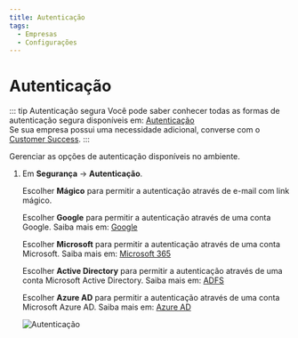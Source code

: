 ```yaml
---
title: Autenticação
tags:
  - Empresas
  - Configurações
---
```


# Autenticação

::: tip Autenticação segura
Você pode saber conhecer todas as formas de autenticação segura disponíveis em: [Autenticação](../../users/authentication)<br>
Se sua empresa possui uma necessidade adicional, converse com o [Customer Success](mailto:cs@phishx.io).
:::

Gerenciar as opções de autenticação disponíveis no ambiente.

1. Em **Segurança** -> **Autenticação**.

   Escolher **Mágico** para permitir a autenticação através de e-mail com link mágico.

   Escolher **Google** para permitir a autenticação através de uma conta Google. Saiba mais em: [Google](../../requirements/google-gsuite/)

   Escolher **Microsoft** para permitir a autenticação através de uma conta Microsoft. Saiba mais em: [Microsoft 365](../../requirements/microsoft-365/)

   Escolher **Active Directory** para permitir a autenticação através de uma conta Microsoft Active Directory. Saiba mais em: [ADFS](../../integrations/adfs/)

   Escolher **Azure AD** para permitir a autenticação através de uma conta Microsoft Azure AD. Saiba mais em: [Azure AD](../../integrations/azure-ad/)

   ![Autenticação](https://cdn.phishx.io/phishx-docs/images/phishx_companies_auth_01.webp)
